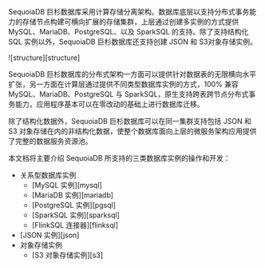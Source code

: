[^_^]:
    数据库实例概述


SequoiaDB 巨杉数据库采用计算存储分离架构。数据库底层以支持分布式事务能力的存储节点构建可横向扩展的存储集群，上层通过创建多实例的方式提供 MySQL、MariaDB、PostgreSQL、以及 SparkSQL 的支持。除了支持结构化 SQL 实例以外，SequoiaDB 巨杉数据库还支持创建 JSON 和 S3对象存储实例。

![structure][structure]

SequoiaDB 巨杉数据库的分布式架构一方面可以提供针对数据表的无限横向水平扩张，另一方面在计算层通过提供不同类型数据库实例的方式，100% 兼容 MySQL、MariaDB、PostgreSQL 与 SparkSQL，原生支持跨表跨节点分布式事务能力，应用程序基本可以在零改动的基础上进行数据库迁移。

除了结构化数据外，SequoiaDB 巨杉数据库可以在同一集群支持包括 JSON 和 S3 对象存储在内的非结构化数据，使整个数据库面向上层的微服务架构应用提供了完整的数据服务资源池。

本文档将主要介绍 SequoiaDB 所支持的三类数据库实例的操作和开发：

- 关系型数据库实例
  - [MySQL 实例][mysql]
  - [MariaDB 实例][mariadb]
  - [PostgreSQL 实例][pgsql]
  - [SparkSQL 实例][sparksql]
  - [FlinkSQL 连接器][flinksql]
- [JSON 实例][json]
- 对象存储实例 
  - [S3 对象存储实例][s3]

[^_^]:
    本文使用的所有引用及链接
[structure]:images/Database_Instance/structure.png
[mysql]:manual/Database_Instance/Relational_Instance/MySQL_Instance/Readme.md
[pgsql]:manual/Database_Instance/Relational_Instance/PostgreSQL_Instance/Readme.md
[sparksql]:manual/Database_Instance/Relational_Instance/SparkSQL_Instance/Readme.md
[json]:manual/Database_Instance/Json_Instance/Readme.md
[s3]:manual/Database_Instance/Object_Instance/S3_Instance/Operation/Readme.md
[mariadb]:manual/Database_Instance/Relational_Instance/MariaDB_Instance/Readme.md
[flinksql]:manual/Database_Instance/Relational_Instance/FlinkSQL_Connector/Readme.md